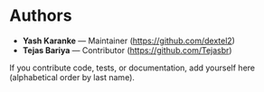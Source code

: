 ﻿# Authors

- **Yash Karanke** — Maintainer (https://github.com/dextel2)
- **Tejas Bariya** — Contributor (https://github.com/Tejasbr)

If you contribute code, tests, or documentation, add yourself here (alphabetical order by last name).
